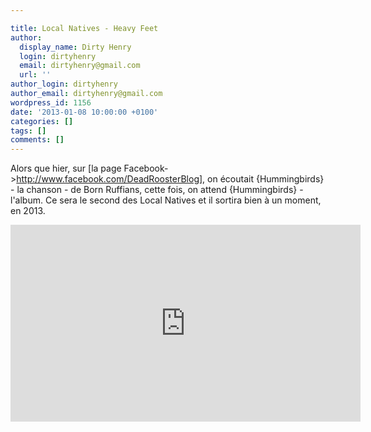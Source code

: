 ```yaml
---

title: Local Natives - Heavy Feet
author:
  display_name: Dirty Henry
  login: dirtyhenry
  email: dirtyhenry@gmail.com
  url: ''
author_login: dirtyhenry
author_email: dirtyhenry@gmail.com
wordpress_id: 1156
date: '2013-01-08 10:00:00 +0100'
categories: []
tags: []
comments: []
---
```

Alors que hier, sur [la page Facebook->http://www.facebook.com/DeadRoosterBlog], on écoutait {Hummingbirds} - la chanson - de Born Ruffians, cette fois, on attend {Hummingbirds} - l'album. Ce sera le second des Local Natives et il sortira bien à un moment, en 2013.

<iframe width="560" height="315" src="http://www.youtube.com/embed/h2zWfxW60z0" frameborder="0" allowfullscreen></iframe>

